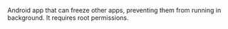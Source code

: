 Android app that can freeze other apps, preventing them from running in background. It requires root permissions.